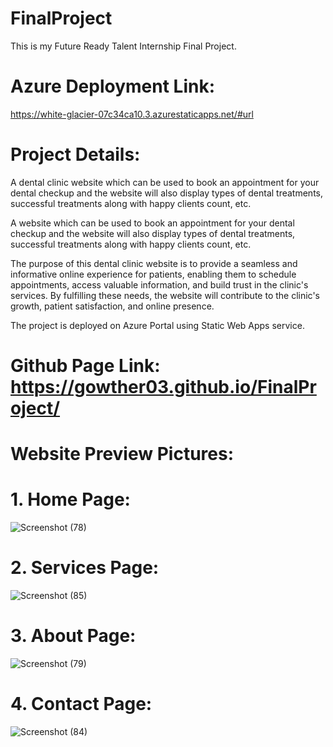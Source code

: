 # FinalProject
This is my Future Ready Talent Internship Final Project.

# Azure Deployment Link:
https://white-glacier-07c34ca10.3.azurestaticapps.net/#url

# Project Details:
A dental clinic website which can be used to book an appointment for your dental checkup and the website will also display types of dental treatments, successful treatments along with happy clients count, etc.

A website which can be used to book an appointment for your dental checkup and the website will also display types of dental treatments, successful treatments along with happy clients count, etc.

The purpose of this dental clinic website is to provide a seamless and informative online experience for patients, enabling them to schedule appointments, access valuable information, and build trust in the clinic's services. By fulfilling these needs, the website will contribute to the clinic's growth, patient satisfaction, and online presence.

The project is deployed on Azure Portal using Static Web Apps service.
# Github Page Link: https://gowther03.github.io/FinalProject/

# Website Preview Pictures:

# 1. Home Page:
![Screenshot (78)](https://github.com/Gowther03/FinalProject/assets/92570822/b1fbb1ec-0f99-4ad9-a53e-f745cbb89f39)

# 2. Services Page:
![Screenshot (85)](https://github.com/Gowther03/FinalProject/assets/92570822/db212801-56d7-4f62-862e-d643dde1bc59)

# 3. About Page:
![Screenshot (79)](https://github.com/Gowther03/FinalProject/assets/92570822/58c15d44-204b-49a3-99e9-1d8fa6e87d5d)

# 4. Contact Page:
![Screenshot (84)](https://github.com/Gowther03/FinalProject/assets/92570822/e60181c6-b831-45ec-a7be-6092a9b471f3)




